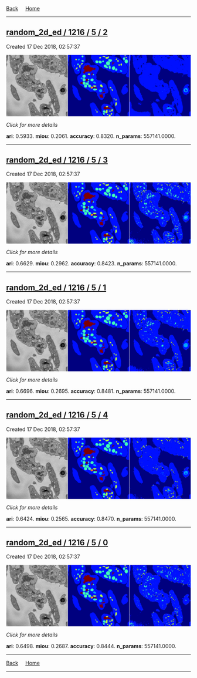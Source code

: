 
[Back](..)&nbsp;&nbsp;&nbsp;&nbsp;&nbsp;[Home](https://leapmanlab.github.io/snapshots)

---

<div class="summary"><a href="2"><h2>random_2d_ed / 1216 / 5 / 2</h2></a><p>Created 17 Dec 2018, 02:57:37
</p><a href="2"><img src="2/media/summary.png" align="center"></a><p>
<i>Click for more details</i>
</p></div>

**ari**: 0.5933. **miou**: 0.2061. **accuracy**: 0.8320. **n_params**: 557141.0000. 

---

<div class="summary"><a href="3"><h2>random_2d_ed / 1216 / 5 / 3</h2></a><p>Created 17 Dec 2018, 02:57:37
</p><a href="3"><img src="3/media/summary.png" align="center"></a><p>
<i>Click for more details</i>
</p></div>

**ari**: 0.6629. **miou**: 0.2962. **accuracy**: 0.8423. **n_params**: 557141.0000. 

---

<div class="summary"><a href="1"><h2>random_2d_ed / 1216 / 5 / 1</h2></a><p>Created 17 Dec 2018, 02:57:37
</p><a href="1"><img src="1/media/summary.png" align="center"></a><p>
<i>Click for more details</i>
</p></div>

**ari**: 0.6696. **miou**: 0.2695. **accuracy**: 0.8481. **n_params**: 557141.0000. 

---

<div class="summary"><a href="4"><h2>random_2d_ed / 1216 / 5 / 4</h2></a><p>Created 17 Dec 2018, 02:57:37
</p><a href="4"><img src="4/media/summary.png" align="center"></a><p>
<i>Click for more details</i>
</p></div>

**ari**: 0.6424. **miou**: 0.2565. **accuracy**: 0.8470. **n_params**: 557141.0000. 

---

<div class="summary"><a href="0"><h2>random_2d_ed / 1216 / 5 / 0</h2></a><p>Created 17 Dec 2018, 02:57:37
</p><a href="0"><img src="0/media/summary.png" align="center"></a><p>
<i>Click for more details</i>
</p></div>

**ari**: 0.6498. **miou**: 0.2687. **accuracy**: 0.8444. **n_params**: 557141.0000. 

---

[Back](..)&nbsp;&nbsp;&nbsp;&nbsp;&nbsp;[Home](https://leapmanlab.github.io/snapshots)

---